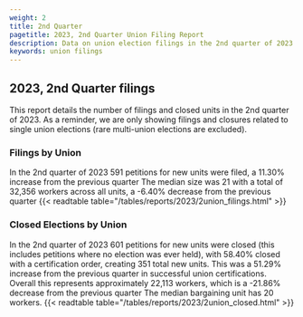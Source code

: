 ```yaml
---
weight: 2
title: 2nd Quarter
pagetitle: 2023, 2nd Quarter Union Filing Report
description: Data on union election filings in the 2nd quarter of 2023
keywords: union filings
---
```


## 2023, 2nd Quarter filings

This report details the number of filings and closed units in the 2nd quarter of 2023. As a reminder, we are only showing filings and closures related to single union elections (rare multi-union elections are excluded).

### Filings by Union
In the 2nd quarter of 2023 591 petitions for new units were filed, a 11.30% increase from the previous quarter The median size was 21 with a total of 32,356 workers across all units, a -6.40% decrease from the previous quarter
{{< readtable table="/tables/reports/2023/2union_filings.html" >}}

### Closed Elections by Union
In the 2nd quarter of 2023 601 petitions for new units were closed (this includes petitions where no election was ever held), with 58.40% closed with a certification order, creating 351 total new units. This was a 51.29% increase from the previous quarter in successful union certifications. Overall this represents approximately 22,113 workers, which is a -21.86% decrease from the previous quarter The median bargaining unit has 20 workers.
{{< readtable table="/tables/reports/2023/2union_closed.html" >}}
